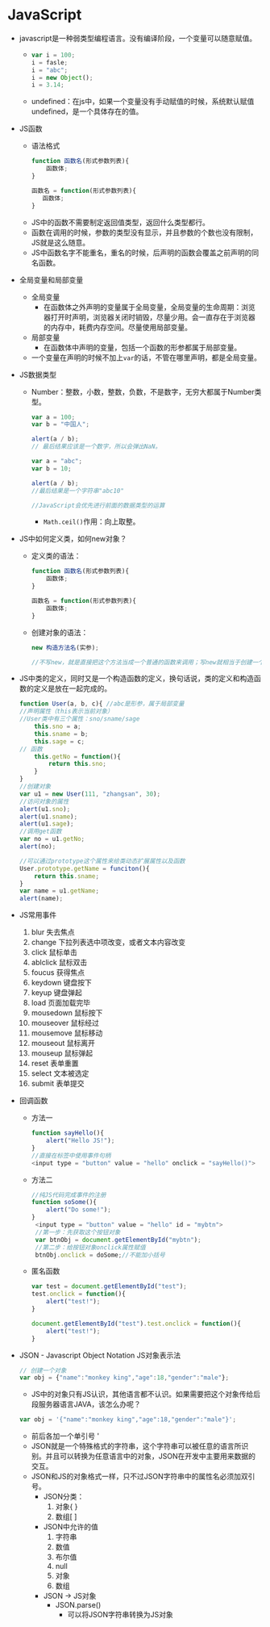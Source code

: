 # JavaScript

- javascript是一种弱类型编程语言。没有编译阶段，一个变量可以随意赋值。
    -   ```javascript
        var i = 100;
        i = fasle;
        i = "abc";
        i = new Object();
        i = 3.14;
        ```
    - undefined：在js中，如果一个变量没有手动赋值的时候，系统默认赋值undefined，是一个具体存在的值。  

- JS函数
    - 语法格式
        ```javascript
        function 函数名(形式参数列表){
            函数体;
        }
        ```
         ```javascript
        函数名 = function(形式参数列表){
            函数体;
        }
        ```
    - JS中的函数不需要制定返回值类型，返回什么类型都行。
    - 函数在调用的时候，参数的类型没有显示，并且参数的个数也没有限制，JS就是这么随意。
    - JS中函数名字不能重名，重名的时候，后声明的函数会覆盖之前声明的同名函数。  

- 全局变量和局部变量
    - 全局变量
        - 在函数体之外声明的变量属于全局变量，全局变量的生命周期：浏览器打开时声明，浏览器关闭时销毁，尽量少用。会一直存在于浏览器的内存中，耗费内存空间。尽量使用局部变量。
    - 局部变量
        - 在函数体中声明的变量，包括一个函数的形参都属于局部变量。
    - 一个变量在声明的时候不加上`var`的话，不管在哪里声明，都是全局变量。  
- JS数据类型
    - Number：整数，小数，整数，负数，不是数字，无穷大都属于Number类型。 
        ```javascript
        var a = 100;
        var b = "中国人";

        alert(a / b);
        // 最后结果应该是一个数字，所以会弹出NaN。

        var a = "abc";
        var b = 10;

        alert(a / b);
        //最后结果是一个字符串"abc10"

        //JavaScript会优先进行前面的数据类型的运算
        ```
        - `Math.ceil()`作用：向上取整。  

- JS中如何定义类，如何new对象？  
    - 定义类的语法：
        ```javascript
        function 函数名(形式参数列表){
            函数体;
        }
        ```
        ```javascript
        函数名 = function(形式参数列表){
            函数体;
        }
        ```
    - 创建对象的语法：
        ```javascript
        new 构造方法名(实参);

        //不写new，就是直接把这个方法当成一个普通的函数来调用；写new就相当于创建一个新对象。
        ```

- JS中类的定义，同时又是一个构造函数的定义，换句话说，类的定义和构造函数的定义是放在一起完成的。
    ```javascript
    function User(a, b, c){ //abc是形参，属于局部变量
    //声明属性（this表示当前对象）
    //User类中有三个属性：sno/sname/sage
        this.sno = a;
        this.sname = b;
        this.sage = c;
    // 函数
        this.getNo = function(){
            return this.sno;
        }
    }
    //创建对象
    var u1 = new User(111, "zhangsan", 30);
    //访问对象的属性
    alert(u1.sno);
    alert(u1.sname);
    alert(u1.sage);
    //调用get函数
    var no = u1.getNo;
    alert(no);

    //可以通过prototype这个属性来给类动态扩展属性以及函数
    User.prototype.getName = funciton(){
        return this.sname;
    }
    var name = u1.getName;
    alert(name);
    ```
- JS常用事件 
    1.  blur 失去焦点
    2. change 下拉列表选中项改变，或者文本内容改变
    3. click 鼠标单击
    4. ablclick 鼠标双击
    5. foucus 获得焦点
    6. keydown 键盘按下
    7. keyup 键盘弹起
    8. load 页面加载完毕
    9. mousedown 鼠标按下
    10. mouseover 鼠标经过
    11. mousemove 鼠标移动
    12. mouseout 鼠标离开
    13. mouseup 鼠标弹起
    14. reset 表单重置
    15. select 文本被选定
    16. submit 表单提交

- 回调函数  
    - 方法一
        ```javascript
        function sayHello(){
            alert("Hello JS!");
        }
        //直接在标签中使用事件句柄
        <input type = "button" value = "hello" onclick = "sayHello()">
        ```
    - 方法二
        ```javascript
        //纯JS代码完成事件的注册
        function soSome(){
            alert("Do some!");
        }
         <input type = "button" value = "hello" id = "mybtn">
         //第一步：先获取这个按钮对象
         var btnObj = document.getElementById("mybtn");
         //第二步：给按钮对象onclick属性赋值
         btnObj.onclick = doSome;//不能加小括号
        ```
    - 匿名函数
        ```javascript
        var test = document.getElementById("test");
        test.onclick = function(){
            alert("test!");
        }

        document.getElementById("test").test.onclick = function(){
            alert("test!");
        }
        ```
- JSON - Javascript Object Notation JS对象表示法
    ```javascript
    // 创建一个对象
    var obj = {"name":"monkey king","age":18,"gender":"male"};
    ```
    - JS中的对象只有JS认识，其他语言都不认识。如果需要把这个对象传给后段服务器语言JAVA，该怎么办呢？
    ```javascript
    var obj = '{"name":"monkey king","age":18,"gender":"male"}';
    ```
    - 前后各加一个单引号 '
    - JSON就是一个特殊格式的字符串，这个字符串可以被任意的语言所识别。并且可以转换为任意语言中的对象，JSON在开发中主要用来数据的交互。 
    - JSON和JS的对象格式一样，只不过JSON字符串中的属性名必须加双引号。
        - JSON分类：  
            1. 对象{ }
            2. 数组[ ]
        - JSON中允许的值
            1. 字符串
            2. 数值
            3. 布尔值
            4. null
            5. 对象
            6. 数组
        - JSON -> JS对象  
            - JSON.parse()
                - 可以将JSON字符串转换为JS对象 

